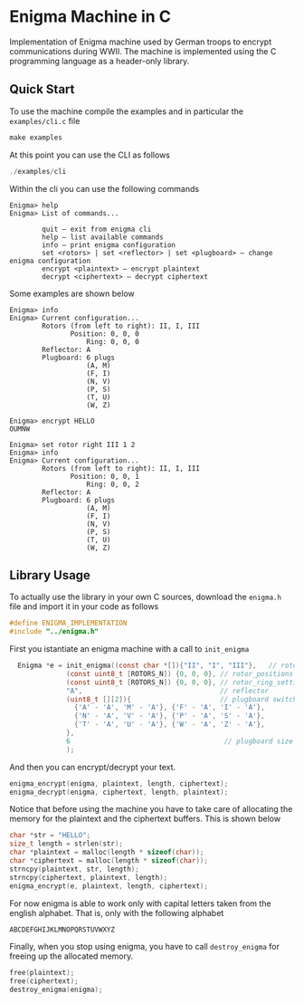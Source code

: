 # Enigma Machine in C

Implementation of Enigma machine used by German troops to encrypt communications during WWII. The machine is implemented using the C programming language as a header-only library. 

## Quick Start

To use the machine compile the examples and in particular the `examples/cli.c` file

```c
make examples
```

At this point you can use the CLI as follows

```c
./examples/cli
```

Within the cli you can use the following commands

```
Enigma> help
Enigma> List of commands...

        quit – exit from enigma cli
        help – list available commands
        info – print enigma configuration
        set <rotors> | set <reflector> | set <plugboard> – change enigma configuration
        encrypt <plaintext> – encrypt plaintext
        decrypt <ciphertext> – decrypt ciphertext
```

Some examples are shown below

```
Enigma> info
Enigma> Current configuration...
        Rotors (from left to right): II, I, III
               Position: 0, 0, 0
                   Ring: 0, 0, 0
        Reflector: A
        Plugboard: 6 plugs
                   (A, M)
                   (F, I)
                   (N, V)
                   (P, S)
                   (T, U)
                   (W, Z)
```

```
Enigma> encrypt HELLO
OUMNW
```

```
Enigma> set rotor right III 1 2
Enigma> info
Enigma> Current configuration...
        Rotors (from left to right): II, I, III
               Position: 0, 0, 1
                   Ring: 0, 0, 2
        Reflector: A
        Plugboard: 6 plugs
                   (A, M)
                   (F, I)
                   (N, V)
                   (P, S)
                   (T, U)
                   (W, Z)
```

## Library Usage

To actually use the library in your own C sources, download the `enigma.h` file and import it in your code as follows

```c
#define ENIGMA_IMPLEMENTATION
#include "../enigma.h"
```

First you istantiate an enigma machine with a call to `init_enigma`

```c
  Enigma *e = init_enigma((const char *[]){"II", "I", "III"},   // rotors_names
			  (const uint8_t [ROTORS_N]) {0, 0, 0}, // rotor_positions
			  (const uint8_t [ROTORS_N]) {0, 0, 0}, // rotor_ring_settings			
			  "A",                                  // reflector
			  (uint8_t [][2]){                      // plugboard switches
			    {'A' - 'A', 'M' - 'A'}, {'F' - 'A', 'I' - 'A'},
			    {'N' - 'A', 'V' - 'A'}, {'P' - 'A', 'S' - 'A'},
			    {'T' - 'A', 'U' - 'A'}, {'W' - 'A', 'Z' - 'A'},
			  },
			  6                                      // plugboard size
			  );
```
And then you can encrypt/decrypt your text. 

```c
enigma_encrypt(enigma, plaintext, length, ciphertext);
enigma_decrypt(enigma, ciphertext, length, plaintext);
```

Notice that before using the machine you have to take care of allocating the memory for the plaintext and the ciphertext buffers. This is shown below

```c
char *str = "HELLO";
size_t length = strlen(str);
char *plaintext = malloc(length * sizeof(char));
char *ciphertext = malloc(length * sizeof(char));
strncpy(plaintext, str, length); 
strncpy(ciphertext, plaintext, length);
enigma_encrypt(e, plaintext, length, ciphertext);
```

For now enigma is able to work only with capital letters taken from the english alphabet. That is, only with the following alphabet

```c
ABCDEFGHIJKLMNOPQRSTUVWXYZ
```

Finally, when you stop using enigma, you have to call `destroy_enigma` for freeing up the allocated memory.

```c
free(plaintext);
free(ciphertext);
destroy_enigma(enigma);
```
